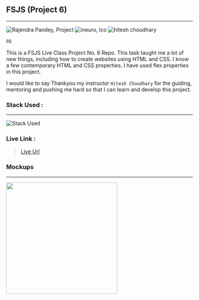 ## FSJS (Project 6)
---
![Rajendra Pandey, Project](https://img.shields.io/badge/Rajendra%20Pandey-FSJS-orange)
![ineuro, lco](https://img.shields.io/badge/iNeuron-LCO-green)
![hitesh choudhary](https://img.shields.io/badge/Hitesh--Choudhary-Full--stack--JS--bootcamp-red)


Hi

This is a FSJS Live Class Project No. 6 Repo. This task taught me a lot of new things, including how to create websites using HTML and CSS. I know a few contemporary HTML and CSS properties. I have used flex properties in this project. 

I would like to say Thankyou my instructor `Hitesh Choudhary` for the guiding, mentoring and pushing me hard so that I can learn and develop this project.

### Stack Used :
---
![Stack Used](https://img.shields.io/badge/HTML-CSS-orange)

### Live Link :

> [Live Url](https://rajendra-project-6.netlify.app/)


### Mockups
---

<img src = "https://rajendra-pandey.netlify.app/images/projects-screenshot/Live-Project-6.png" height="300" align = "center" > 





